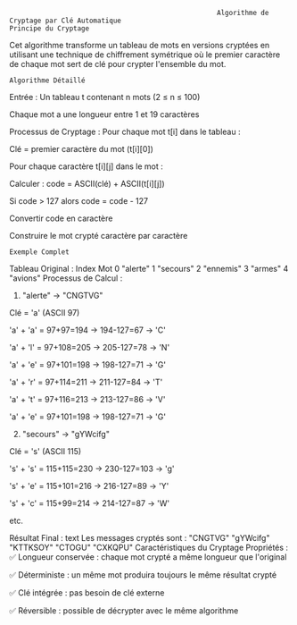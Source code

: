                                                         Algorithme de Cryptage par Clé Automatique
    Principe du Cryptage
Cet algorithme transforme un tableau de mots en versions cryptées en utilisant une technique de chiffrement symétrique où le premier caractère de chaque mot sert de clé pour  crypter l'ensemble du mot.

    Algorithme Détaillé
Entrée :
Un tableau t contenant n mots (2 ≤ n ≤ 100)

Chaque mot a une longueur entre 1 et 19 caractères

Processus de Cryptage :
Pour chaque mot t[i] dans le tableau :

Clé = premier caractère du mot (t[i][0])

Pour chaque caractère t[i][j] dans le mot :

Calculer : code = ASCII(clé) + ASCII(t[i][j])

Si code > 127 alors code = code - 127

Convertir code en caractère

Construire le mot crypté caractère par caractère

    Exemple Complet
Tableau Original :
Index	Mot
0	"alerte"
1	"secours"
2	"ennemis"
3	"armes"
4	"avions"
Processus de Calcul :
1. "alerte" → "CNGTVG"

Clé = 'a' (ASCII 97)

'a' + 'a' = 97+97=194 → 194-127=67 → 'C'

'a' + 'l' = 97+108=205 → 205-127=78 → 'N'

'a' + 'e' = 97+101=198 → 198-127=71 → 'G'

'a' + 'r' = 97+114=211 → 211-127=84 → 'T'

'a' + 't' = 97+116=213 → 213-127=86 → 'V'

'a' + 'e' = 97+101=198 → 198-127=71 → 'G'

2. "secours" → "gYWcifg"

Clé = 's' (ASCII 115)

's' + 's' = 115+115=230 → 230-127=103 → 'g'

's' + 'e' = 115+101=216 → 216-127=89 → 'Y'

's' + 'c' = 115+99=214 → 214-127=87 → 'W'

etc.

Résultat Final :
text
Les messages cryptés sont :
"CNGTVG" "gYWcifg" "KTTKSOY" "CTOGU" "CXKQPU"
Caractéristiques du Cryptage
Propriétés :
✅ Longueur conservée : chaque mot crypté a même longueur que l'original

✅ Déterministe : un même mot produira toujours le même résultat crypté

✅ Clé intégrée : pas besoin de clé externe

✅ Réversible : possible de décrypter avec le même algorithme



